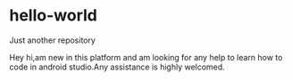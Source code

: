 # hello-world
Just another repository


Hey hi,am new in this platform and am looking for any help to learn how to code in android studio.Any assistance is highly welcomed.
